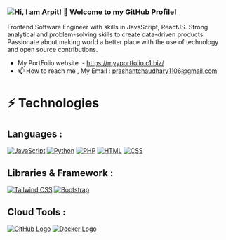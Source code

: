 ### <img src="https://readme-typing-svg.demolab.com?font=Operator+Mono&size=37&duration=2800&pause=2000&color=FAFAFA&center=true&vCenter=true&width=940&height=50&lines=Hi%2C+I'm+Arpit+Welcome+to+my+GitHub+Profile!" alt="Hi, I am Arpit! 👋 Welcome to my GitHub Profile!">


Frontend Software Engineer with skills in JavaScript, ReactJS. Strong analytical and problem-solving skills to create data-driven products. Passionate about making world a better place with the use of technology and open source contributions.

- My PortFolio website :- https://myyportfolio.c1.biz/
- 📫 How to reach me , My Email : prashantchaudhary1106@gmail.com

# ⚡ Technologies

## Languages :

[![JavaScript](https://img.shields.io/badge/Language-JavaScript-yellow?logo=javascript)](https://www.javascript.com/)
[![Python](https://img.shields.io/badge/Language-Python-green?logo=python)](https://www.python.org/)
[![PHP](https://img.shields.io/badge/Language-PHP-purple?logo=php)](https://www.php.net/)
[![HTML](https://img.shields.io/badge/Language-HTML-orange?logo=html5)](https://developer.mozilla.org/en-US/docs/Web/HTML)
[![CSS](https://img.shields.io/badge/Language-CSS-blue?logo=css3)](https://developer.mozilla.org/en-US/docs/Web/CSS)

## Libraries & Framework :

[![Tailwind CSS](https://img.shields.io/badge/Tailwind%20CSS-38B2AC?logo=tailwind-css&logoColor=white)](https://tailwindcss.com/)
[![Bootstrap](https://img.shields.io/badge/Bootstrap-7952B3?logo=bootstrap&logoColor=white)](https://getbootstrap.com/)

## Cloud Tools :

[![GitHub Logo](https://img.shields.io/badge/GitHub-Used-181717?logo=github)](https://github.com/your_username)
[![Docker Logo](https://img.shields.io/badge/Docker-Used-2496ED?logo=docker)](https://www.docker.com)



<!---
Prashant4444/Prashant4444 is a ✨ special ✨ repository because its `README.md` (this file) appears on your GitHub profile.
You can click the Preview link to take a look at your changes.
--->
